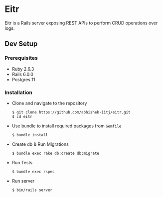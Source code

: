 # Eitr

Eitr is a Rails server exposing REST APIs to perform CRUD operations over logs.

## Dev Setup
### Prerequisites
- Ruby 2.6.3
- Rails 6.0.0
- Postgres 11

### Installation
- Clone and navigate to the repository
    ```
    $ git clone https://github.com/abhishek-iitj/eitr.git
    $ cd eitr
    ```
- Use bundle to install required packages from `Gemfile`
    ```
    $ bundle install
    ```
- Create db & Run Migrations
    ```
    $ bundle exec rake db:create db:migrate
    ```
- Run Tests
    ```
    $ bundle exec rspec
    ```
- Run server
    ```
    $ bin/rails server
    ```
  
